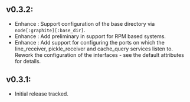 ## v0.3.2:

* Enhance : Support configuration of the base directory via `node[:graphite][:base_dir]`.
* Enhance : Add preliminary in support for RPM based systems.
* Enhance : Add support for configuring the ports on which the line_receiver, pickle_receiver and cache_query
            services listen to. Rework the configuration of the interfaces - see the default attributes for details.

## v0.3.1:

* Initial release tracked.